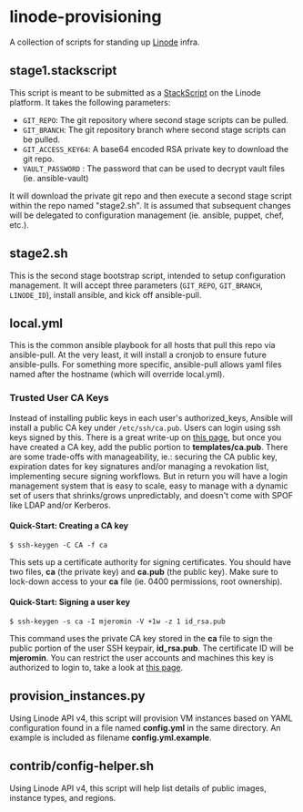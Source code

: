 # linode-provisioning
A collection of scripts for standing up [Linode](https://www.linode.com/) infra.

## stage1.stackscript
This script is meant to be submitted as a [StackScript](https://www.linode.com/stackscripts) on the Linode platform. It takes the following parameters:
* `GIT_REPO`: The git repository where second stage scripts can be pulled.
* `GIT_BRANCH`: The git repository branch where second stage scripts can be pulled.
* `GIT_ACCESS_KEY64`: A base64 encoded RSA private key to download the git repo.
* `VAULT_PASSWORD` : The password that can be used to decrypt vault files (ie. ansible-vault)

It will download the private git repo and then execute a second stage script within the repo named "stage2.sh".  It is assumed that subsequent changes will be delegated to configuration management (ie. ansible, puppet, chef, etc.).

## stage2.sh
This is the second stage bootstrap script, intended to setup configuration management. It will accept three parameters (`GIT_REPO`, `GIT_BRANCH`, `LINODE_ID`), install ansible, and kick off ansible-pull. 

## local.yml
This is the common ansible playbook for all hosts that pull this repo via ansible-pull. At the very least, it will install a cronjob to ensure future ansible-pulls. For something more specific, ansible-pull allows yaml files named after the hostname (which will override local.yml).

### Trusted User CA Keys
Instead of installing public keys in each user's authorized_keys, Ansible will install a public CA key under `/etc/ssh/ca.pub`. Users can login using ssh keys signed by this. There is a great write-up on [this page](https://code.fb.com/security/scalable-and-secure-access-with-ssh/), but once you have created a CA key, add the public portion to **templates/ca.pub**. There are some trade-offs with manageability, ie.: securing the CA public key, expiration dates for key signatures and/or managing a revokation list, implementing secure signing workflows. But in return you will have a login management system that is easy to scale, easy to manage with a dynamic set of users that shrinks/grows unpredictably, and doesn't come with SPOF like LDAP and/or Kerberos.

#### Quick-Start: Creating a CA key
```
$ ssh-keygen -C CA -f ca
```
This sets up a certificate authority for signing certificates. You should have
two files, **ca** (the private key) and **ca.pub** (the public key). Make sure
to lock-down access to your **ca** file (ie. 0400 permissions, root ownership). 

#### Quick-Start: Signing a user key
```
$ ssh-keygen -s ca -I mjeromin -V +1w -z 1 id_rsa.pub
```
This command uses the private CA key stored in the **ca** file to sign the public portion of the user SSH keypair, **id_rsa.pub**. The certificate ID will be **mjeromin**. You can restrict the user accounts and machines this key is authorized to login to, take a look at [this page](https://code.fb.com/security/scalable-and-secure-access-with-ssh/). 

## provision_instances.py
Using Linode API v4, this script will provision VM instances based on YAML configuration found in a file named **config.yml** in the same directory. An example is included as filename **config.yml.example**.

## contrib/config-helper.sh
Using Linode API v4, this script will help list details of public images, instance types, and regions.

